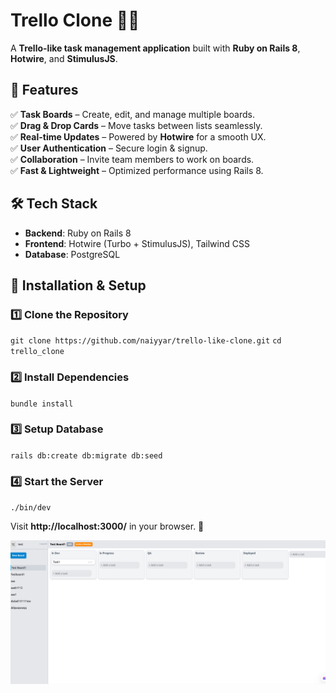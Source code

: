 # **Trello Clone** 📝🚀

A **Trello-like task management application** built with **Ruby on Rails 8**, **Hotwire**, and **StimulusJS**.

## **📌 Features**

✅ **Task Boards** – Create, edit, and manage multiple boards.  
✅ **Drag & Drop Cards** – Move tasks between lists seamlessly.  
✅ **Real-time Updates** – Powered by **Hotwire** for a smooth UX.  
✅ **User Authentication** – Secure login & signup.  
✅ **Collaboration** – Invite team members to work on boards.  
✅ **Fast & Lightweight** – Optimized performance using Rails 8.

## **🛠️ Tech Stack**

-   **Backend**: Ruby on Rails 8
-   **Frontend**: Hotwire (Turbo + StimulusJS), Tailwind CSS
-   **Database**: PostgreSQL

## **🚀 Installation & Setup**

### **1️⃣ Clone the Repository**

`git clone https://github.com/naiyyar/trello-like-clone.git`
`cd trello_clone` 

### **2️⃣ Install Dependencies**

`bundle install`

### **3️⃣ Setup Database**

`rails db:create db:migrate db:seed` 

### **4️⃣ Start the Server**

`./bin/dev` 

Visit **http://localhost:3000/** in your browser. 🎉

![Board UI](https://github.com/naiyyar/trello-like-clone/blob/main/app/assets/images/board_page.png)